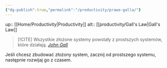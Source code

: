 ```yaml
---
{"dg-publish":true,"permalink":"/productivity/prawo-galla/"}
---
```


up:: [[Home/Productivity\|Productivity]]
alt:: [[productivity/Gall's Law\|Gall's Law]]

> [!CITE] Wszystkie złożone systemy powstały z prostszych systemów, które działają.
> *[John Gall](https://en.m.wikipedia.org/wiki/John_Gall_%28author%29?wprov=sfla1)*

Jeśli chcesz zbudować złożony system, zacznij od prostszego systemu, następnie rozwijaj go z czasem.
